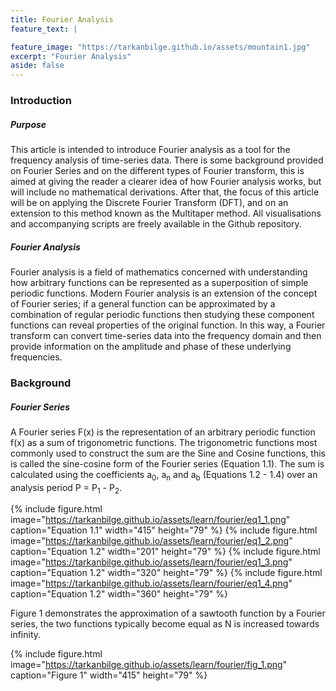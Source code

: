 ```yaml
---
title: Fourier Analysis
feature_text: |

feature_image: "https://tarkanbilge.github.io/assets/mountain1.jpg"
excerpt: "Fourier Analysis"
aside: false
---
```


### Introduction

##### Purpose

This article is intended to introduce Fourier analysis as a tool for the frequency analysis of time-series data. There is some background provided on Fourier Series and on the different types of Fourier transform, this is aimed at giving the reader a clearer idea of how Fourier analysis works, but will include no mathematical derivations.
After that, the focus of this article will be on applying the Discrete Fourier Transform (DFT), and on an extension to this method known as the Multitaper method. All visualisations and accompanying scripts are freely available in the Github repository.

##### Fourier Analysis

Fourier analysis is a field of mathematics concerned with understanding how arbitrary functions can be represented as a superposition of simple periodic functions. Modern Fourier analysis is an extension of the concept of Fourier series; if a general function can be approximated by a combination of regular periodic functions then studying these component functions can reveal properties of the original function. In this way, a Fourier transform can convert time-series data into the frequency domain and then provide information on the amplitude and phase of these underlying frequencies.

### Background

##### Fourier Series

A Fourier series F(x) is the representation of an arbitrary periodic function f(x) as a sum of trigonometric functions. The trigonometric functions most commonly used to construct the sum are the Sine and Cosine functions, this is called the sine-cosine form of the Fourier series (Equation 1.1). The sum is calculated using the coefficients a<sub>0</sub>, a<sub>n</sub> and a<sub>b</sub> (Equations 1.2 - 1.4) over an analysis period P = P<sub>1</sub> - P<sub>2</sub>.

{% include figure.html image="https://tarkanbilge.github.io/assets/learn/fourier/eq1_1.png" caption="Equation 1.1" width="415" height="79" %}
{% include figure.html image="https://tarkanbilge.github.io/assets/learn/fourier/eq1_2.png" caption="Equation 1.2" width="201" height="79" %}
{% include figure.html image="https://tarkanbilge.github.io/assets/learn/fourier/eq1_3.png" caption="Equation 1.2" width="320" height="79" %}
{% include figure.html image="https://tarkanbilge.github.io/assets/learn/fourier/eq1_4.png" caption="Equation 1.2" width="360" height="79" %}

Figure 1 demonstrates the approximation of a sawtooth function by a Fourier series, the two functions typically become equal as N is increased towards infinity.

{% include figure.html image="https://tarkanbilge.github.io/assets/learn/fourier/fig_1.png" caption="Figure 1" width="415" height="79" %}
